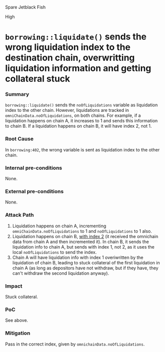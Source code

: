 Spare Jetblack Fish

High

# `borrowing::liquidate()` sends the wrong liquidation index to the destination chain, overwritting liquidation information and getting collateral stuck

### Summary

`borrowing::liquidate()` sends the `noOfLiquidations` variable as liquidation index to the other chain. However, liquidations are tracked in `omniChainData.noOfLiquidations`, on both chains. For example, if a liquidation happens on chain A, it increases to 1 and sends this information to chain B. If a liquidation happens on chain B, it will have index 2, not 1. 

### Root Cause

In `borrowing:402`, the wrong variable is sent as liquidation index to the other chain.

### Internal pre-conditions

None.

### External pre-conditions

None.

### Attack Path

1. Liquidation happens on chain A, incrementing `omniChainData.noOfLiquidations` to 1 and `noOfLiquidations` to 1 also.
2. Liquidation happens on chain B, [with index 2](https://github.com/sherlock-audit/2024-11-autonomint/blob/main/Blockchain/Blockchian/contracts/Core_logic/borrowLiquidation.sol#L199) (it received the omnichain data from chain A and then incremented it). In chain B, it sends the liquidation info to chain A, but sends with index 1, not 2, as it uses the local  `noOfLiquidations` to send the index.
3. Chain A will have liquidation info with index 1 overiwritten by the liquidation of chain B, leading to stuck collateral of the first liquidation in chain A (as long as depositors have not withdraw, but if they have, they can't withdraw the second liquidation anyway).

### Impact

Stuck collateral.

### PoC

See above.

### Mitigation

Pass in the correct index, given by `omnichainData.noOfLiquidations`.